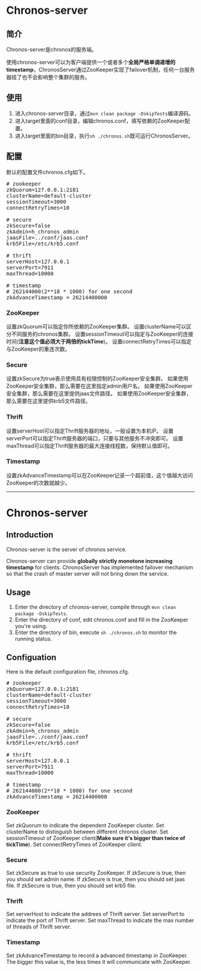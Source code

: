 # Chronos-server

## 简介

Chronos-server是chronos的服务端。

使用chronos-server可以为客户端提供一个或者多个**全局严格单调递增的timestamp**，ChronosServer通过ZooKeeper实现了failover机制，任何一台服务器挂了也不会影响整个集群的服务。

## 使用

1. 进入chronos-server目录，通过`mvn clean package -DskipTests`编译源码。
2. 进入target里面的conf目录，编辑chronos.conf，填写依赖的ZooKeeper配置。
3. 进入target里面的bin目录，执行`sh ./chronos.sh`既可运行ChronosServer。

## 配置

默认的配置文件chronos.cfg如下。

<pre>
# zookeeper
zkQuorum=127.0.0.1:2181
clusterName=default-cluster
sessionTimeout=3000
connectRetryTimes=10

# secure
zkSecure=false
zkAdmin=h_chronos_admin
jaasFile=../conf/jaas.conf
krb5File=/etc/krb5.conf

# thrift
serverHost=127.0.0.1
serverPort=7911
maxThread=10000

# timestamp
# 262144000(2**18 * 1000) for one second
zkAdvanceTimestamp = 26214400000
</pre>

### ZooKeeper

设置zkQuorum可以指定你所依赖的ZooKeeper集群。
设置clusterName可以区分不同服务的chronos集群。
设置sessionTimeout可以指定与ZooKeeper的连接时间(**注意这个值必须大于两倍的tickTime**)。
设置connectRetryTimes可以指定与ZooKeeper的重连次数。

### Secure

设置zkSecure为true表示使用具有权限控制的ZooKeeper安全集群。
如果使用ZooKeeper安全集群，那么需要在这里指定admin用户名。
如果使用ZooKeeper安全集群，那么需要在这里提供jaas文件路径。
如果使用ZooKeeper安全集群，那么需要在这里提供krb5文件路径。

### Thrift

设置serverHost可以指定Thrift服务器的地址，一般设置为本机IP。
设置serverPort可以指定Thrift服务器的端口，只要与其他服务不冲突即可。
设置maxThread可以指定Thrift服务器的最大连接线程数，保持默认值即可。

### Timestamp

设置zkAdvanceTimestamp可以在ZooKeeper记录一个超前值，这个值越大访问ZooKeeper的次数就越少。

---

# Chronos-server

## Introduction
Chronos-server is the server of chronos service. 

Chronos-server can provide **globally strictly monotone increasing timestamp** for clients. ChronosServer has implemented failover mechanism so that the crash of master server will not bring down the service.

## Usage

1. Enter the directory of chronos-server, compile through `mvn clean package -DskipTests`.
2. Enter the directory of conf, edit chronos.conf and fill in the ZooKeeper you're using.
3. Enter the directory of bin, execute `sh ./chronos.sh` to monitor the running status.

## Configuation

Here is the default configuration file, chronos.cfg.

<pre>
# zookeeper
zkQuorum=127.0.0.1:2181
clusterName=default-cluster
sessionTimeout=3000
connectRetryTimes=10

# secure
zkSecure=false
zkAdmin=h_chronos_admin
jaasFile=../conf/jaas.conf
krb5File=/etc/krb5.conf

# thrift
serverHost=127.0.0.1
serverPort=7911
maxThread=10000

# timestamp
# 262144000(2**18 * 1000) for one second
zkAdvanceTimestamp = 26214400000
</pre>

### ZooKeeper

Set zkQuorum to indicate the dependent ZooKeeper cluster.
Set clusterName to distinguish between different chronos cluster.
Set sessionTimeout of ZooKeeper client(**Make sure it's bigger than twice of tickTime**).
Set connectRetryTimes of ZooKeeper client.

### Secure

Set zkSecure as true to use security ZooKeeper.
If zkSecure is true, then you should set admin name.
If zkSecure is true, then you should set jaas file.
If zkSecure is true, then you should set krb5 file.

### Thrift

Set serverHost to indicate the addrees of Thrift server.
Set serverPort to indicate the port of Thrift server.
Set maxThread to indicate the max number of threads of Thrift server.


### Timestamp

Set zkAdvanceTimestamp to record a advanced timestamp in ZooKeeper. The bigger this value is, the less times it will communicate with ZooKeeper.


